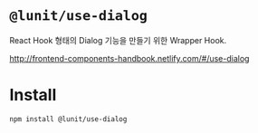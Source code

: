 # `@lunit/use-dialog`

React Hook 형태의 Dialog 기능을 만들기 위한 Wrapper Hook.

<http://frontend-components-handbook.netlify.com/#/use-dialog>

# Install

```sh
npm install @lunit/use-dialog
```
